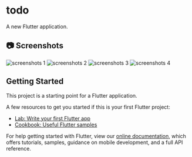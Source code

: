 # todo

A new Flutter application.


## 📷 Screenshots
![screenshots 1](https://github.com/mo2002om/todo/raw/master/screenshots/1.png)
![screenshots 2](https://github.com/mo2002om/todo/raw/master/screenshots/2.png)
![screenshots 3](https://github.com/mo2002om/todo/raw/master/screenshots/3.png)
![screenshots 4](https://github.com/mo2002om/todo/raw/master/screenshots/4.png)

## Getting Started

This project is a starting point for a Flutter application.

A few resources to get you started if this is your first Flutter project:

- [Lab: Write your first Flutter app](https://flutter.dev/docs/get-started/codelab)
- [Cookbook: Useful Flutter samples](https://flutter.dev/docs/cookbook)



For help getting started with Flutter, view our
[online documentation](https://flutter.dev/docs), which offers tutorials,
samples, guidance on mobile development, and a full API reference.
